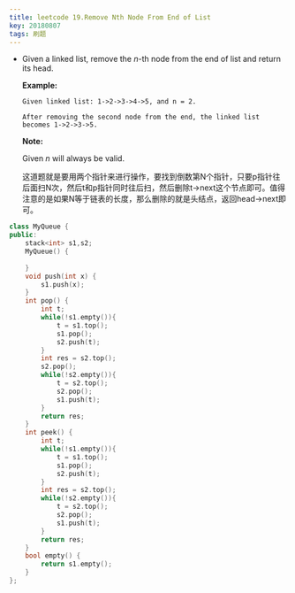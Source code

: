 ```yaml
---
title: leetcode 19.Remove Nth Node From End of List
key: 20180807
tags: 刷题
---
```


- Given a linked list, remove the *n*-th node from the end of list and return its head.

  **Example:**

  ```
  Given linked list: 1->2->3->4->5, and n = 2.
  
  After removing the second node from the end, the linked list becomes 1->2->3->5.
  ```

  **Note:**

  Given *n* will always be valid.

  这道题就是要用两个指针来进行操作，要找到倒数第N个指针，只要p指针往后面扫N次，然后t和p指针同时往后扫，然后删除t->next这个节点即可。值得注意的是如果N等于链表的长度，那么删除的就是头结点，返回head->next即可。

```c++
class MyQueue {
public:
    stack<int> s1,s2;
    MyQueue() {
        
    }
    void push(int x) {
        s1.push(x);
    }
    int pop() {
    	int t;
        while(!s1.empty()){
        	t = s1.top();
        	s1.pop();
        	s2.push(t);
        }
        int res = s2.top();
        s2.pop();
        while(!s2.empty()){
        	t = s2.top();
        	s2.pop();
        	s1.push(t);
        }
        return res;
    }
    int peek() {
        int t;
        while(!s1.empty()){
        	t = s1.top();
        	s1.pop();
        	s2.push(t);
        }
        int res = s2.top();
        while(!s2.empty()){
        	t = s2.top();
        	s2.pop();
        	s1.push(t);
        }
        return res;
    }
    bool empty() {
        return s1.empty();
    }
};
```



